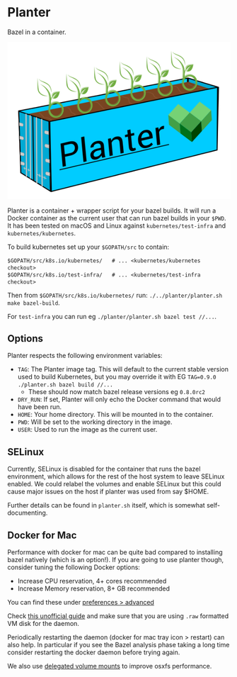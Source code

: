 # Planter 
Bazel in a container.

<img src="planter-logo.svg" />

Planter is a container + wrapper script for your bazel builds.
It will run a Docker container as the current user that can run bazel builds
in your `$PWD`. It has been tested on macOS and Linux against
`kubernetes/test-infra` and `kubernetes/kubernetes`.

To build kubernetes set up your `$GOPATH/src` to contain:
```
$GOPATH/src/k8s.io/kubernetes/   # ... <kubernetes/kubernetes checkout>
$GOPATH/src/k8s.io/test-infra/   # ... <kubernetes/test-infra checkout>
```
Then from `$GOPATH/src/k8s.io/kubernetes/` run:
 `./../planter/planter.sh make bazel-build`.

 For `test-infra` you can run eg `./planter/planter.sh bazel test //...`.

## Options

Planter respects the following environment variables:

 - `TAG`: The Planter image tag. This will default to the current stable
   version used to build Kubernetes, but you may override it with EG
   `TAG=0.9.0 ./planter.sh bazel build //...`
   - These should now match bazel release versions eg `0.8.0rc2`
 - `DRY_RUN`: If set, Planter will only echo the Docker command that would have
   been run.
 - `HOME`: Your home directory. This will be mounted in to the container.
 - `PWD`: Will be set to the working directory in the image.
 - `USER`: Used to run the image as the current user.

## SELinux

Currently, SELinux is disabled for the container that runs the bazel
environment, which allows for the rest of the host system to leave SELinux
enabled. We could relabel the volumes and enable SELinux but this could cause
major issues on the host if planter was used from say $HOME.


Further details can be found in `planter.sh` itself, which is somewhat
self-documenting.

## Docker for Mac

Performance with docker for mac can be quite bad compared to installing bazel 
natively (which is an option!). If you are going to use planter though, 
consider tuning the following Docker options:

- Increase CPU reservation, 4+ cores recommended
- Increase Memory reservation, 8+ GB recommended

You can find these under [preferences > advanced](https://docs.docker.com/docker-for-mac/#advanced)

Check [this unofficial guide](https://medium.com/@TomKeur/how-get-better-disk-performance-in-docker-for-mac-2ba1244b5b70)
and make sure that you are using `.raw` formatted VM disk for the daemon. 

Periodically restarting the daemon (docker for mac tray icon > restart) can
also help. In particular if you see the Bazel analysis phase taking a long time
consider restarting the docker daemon before trying again.

We also use [delegated volume mounts](https://docs.docker.com/docker-for-mac/osxfs-caching/) to improve osxfs performance.

